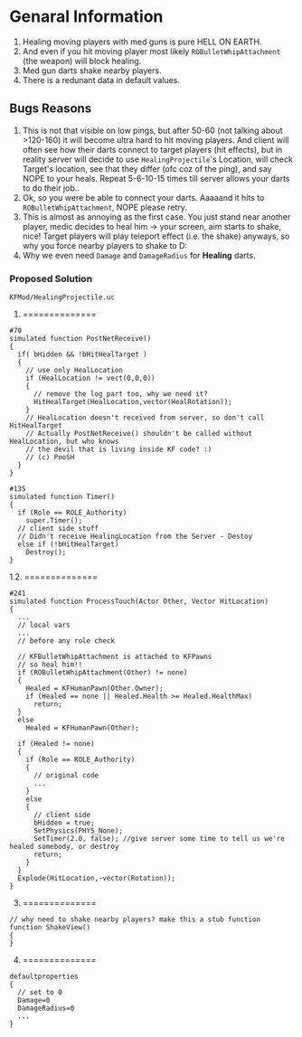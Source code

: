 # Genaral Information

1. Healing moving players with med guns is pure HELL ON EARTH.
2. And even if you hit moving player most likely `ROBulletWhipAttachment` (the weapon) will block healing.
3. Med gun darts shake nearby players.
4. There is a redunant data in default values.

## Bugs Reasons

1. This is not that visible on low pings, but after 50-60 (not talking about >120-160) it will become ultra hard to hit moving players. And client will often see how their darts connect to target players (hit effects), but in reality server will decide to use `HealingProjectile`'s Location, will check Target's location, see that they differ (ofc coz of the ping), and say NOPE to your heals. Repeat 5-6-10-15 times till server allows your darts to do their job..
2. Ok, so you were be able to connect your darts. Aaaaand it hits to `ROBulletWhipAttachment`, NOPE please retry.
3. This is almost as annoying as the first case. You just stand near another player, medic decides to heal him -> your screen, aim starts to shake, nice! Target players will play teleport effect (i.e. the shake) anyways, so why you force nearby players to shake to D:
4. Why we even need `Damage` and `DamageRadius` for **Healing** darts.

### Proposed Solution

`KFMod/HealingProjectile.uc`
1. ==============
```clike
#70
simulated function PostNetReceive()
{
  if( bHidden && !bHitHealTarget )
  {
    // use only HealLocation
    if (HealLocation != vect(0,0,0))
    {
      // remove the log part too, why we need it?
      HitHealTarget(HealLocation,vector(HealRotation));
    }
    // HealLocation doesn't received from server, so don't call HitHealTarget
    // Actually PostNetReceive() shouldn't be called without HealLocation, but who knows
    // the devil that is living inside KF code? :)
    // (c) PooSH
  }
}

#135
simulated function Timer()
{
  if (Role == ROLE_Authority)
    super.Timer();
  // client side stuff
  // Didn't receive HealingLocation from the Server - Destoy
  else if (!bHitHealTarget)
    Destroy();
}
```

1.2. ==============
```clike
#241
simulated function ProcessTouch(Actor Other, Vector HitLocation)
{
  ...
  // local vars
  ...
  // before any role check
    
  // KFBulletWhipAttachment is attached to KFPawns
  // so heal him!!
  if (ROBulletWhipAttachment(Other) != none)
  {
    Healed = KFHumanPawn(Other.Owner);
    if (Healed == none || Healed.Health >= Healed.HealthMax)
      return;
  }
  else
    Healed = KFHumanPawn(Other);

  if (Healed != none)
  {
    if (Role == ROLE_Authority)
    {
      // original code
      ...
    }
    else
    {
      // client side
      bHidden = true;
      SetPhysics(PHYS_None);
      SetTimer(2.0, false); //give server some time to tell us we're healed somebody, or destroy
      return;
    }
  }
  Explode(HitLocation,-vector(Rotation));
}
```

3. ==============
```clike
// why need to shake nearby players? make this a stub function
function ShakeView()
{
}
```

4. ==============
```clike
defaultproperties
{
  // set to 0
  Damage=0
  DamageRadius=0
  ...
}
```
